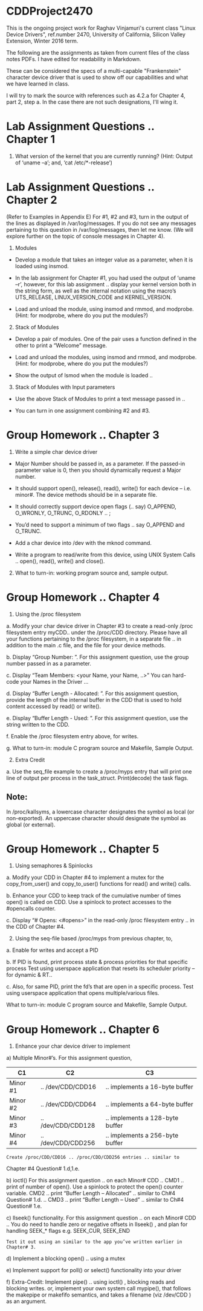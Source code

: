 # CDDProject2470

This is the ongoing project work for Raghav Vinjamuri's current class "Linux Device Drivers", ref.number 2470, University of California, Silicon Valley Extension, Winter 2016 term.

The following are the assignments as taken from current files of the class notes PDFs.
I have edited for readability in Markdown.

These can be considered the specs of a multi-capable "Frankenstein" character device driver that is used to show off our capabilities and what we have learned in class.

I will try to mark the source with references such as 4.2.a for Chapter 4, part 2, step a.
In the case there are not such designations, I'll wing it.

# Lab Assignment Questions .. Chapter 1
1. What version of the kernel that you are currently running?
(Hint: Output of ‘uname –a’; and, ‘cat /etc/\*-release’)

# Lab Assignment Questions .. Chapter 2
(Refer to Examples in Appendix E)
For #1, #2 and #3, turn in the output of the lines as displayed in /var/log/messages. If
you do not see any messages pertaining to this question in /var/log/messages, then let
me know. (We will explore further on the topic of console messages in Chapter 4).

1. Modules

  - Develop a module that takes an integer value as a parameter, when it is loaded using
insmod.

  - In the lab assignment for Chapter #1, you had used the output of ‘uname –r’, however,
for this lab assignment .. display your kernel version both in the string form, as well as
the internal notation using the macro’s UTS_RELEASE, LINUX_VERSION_CODE
and KERNEL_VERSION.

  - Load and unload the module, using insmod and rmmod, and modprobe. (Hint: for
modprobe, where do you put the modules?)

2. Stack of Modules

  - Develop a pair of modules. One of the pair uses a function defined in the other to print
a “Welcome” message.

  - Load and unload the modules, using insmod and rmmod, and modprobe. (Hint: for
modprobe, where do you put the modules?)

  - Show the output of lsmod when the module is loaded ..

3. Stack of Modules with Input parameters

  - Use the above Stack of Modules to print a text message passed in ..

  - You can turn in one assignment combining #2 and #3.

# Group Homework .. Chapter 3
1. Write a simple char device driver

  - Major Number should be passed in, as a parameter.
    If the passed-in parameter value is 0, then you should dynamically request a Major
number.

  - It should support open(), release(), read(), write() for each device – i.e. minor#.
    The device methods should be in a separate file.

  - It should correctly support device open flags (.. say) O_APPEND, O_WRONLY,
O_TRUNC, O_RDONLY .. ;

  - You’d need to support a minimum of two flags .. say O_APPEND and O_TRUNC.

  - Add a char device into /dev with the mknod command.

  - Write a program to read/write from this device, using UNIX System Calls ..
open(), read(), write() and close().

2. What to turn-in: working program source and, sample output.

# Group Homework .. Chapter 4
1. Using the /proc filesystem

  a. Modify your char device driver in Chapter #3 to create a read-only /proc filesystem
entry myCDD.. under the /proc/CDD directory.
    Please have all your functions pertaining to the /proc filesystem, in a separate file ..
in addition to the main .c file, and the file for your device methods.

  b. Display “Group Number: <your Group Number>”.
    For this assignment question, use the group number passed in as a parameter.

  c. Display “Team Members: <your Name, your Name, ..>”
    You can hard-code your Names in the Driver ...

  d. Display “Buffer Length - Allocated: <length of buffer allocated>”.
    For this assignment question, provide the length of the internal buffer in the CDD
that is used to hold content accessed by read() or write().

  e. Display “Buffer Length - Used: <length of buffer used>”.
    For this assignment question, use the string written to the CDD.

  f. Enable the /proc filesystem entry above, for writes.

  g. What to turn-in: module C program source and Makefile, Sample Output.

2. Extra Credit

  a. Use the seq_file example to create a /proc/myps entry that will print one line of
output per process in the task_struct. Print(decode) the task flags.

## Note:
In /proc/kallsyms, a lowercase character designates the symbol as local (or non-exported). An
uppercase character should designate the symbol as global (or external).

# Group Homework .. Chapter 5
1. Using semaphores & Spinlocks

  a. Modify your CDD in Chapter #4 to implement a mutex for the copy_from_user() and
copy_to_user() functions for read() and write() calls.

  b. Enhance your CDD to keep track of the cumulative number of times open() is called on
CDD. Use a spinlock to protect accesses to the #opencalls counter.

  c. Display “# Opens: <#opens>” in the read-only /proc filesystem entry .. in the CDD of
Chapter #4.

2. Using the seq-file based /proc/myps from previous chapter, to,

  a. Enable for writes and accept a PID

  b. If PID is found, print process state & process priorities for that specific process
Test using userspace application that resets its scheduler priority – for dynamic & RT..

  c. Also, for same PID, print the fd’s that are open in a specific process.
Test using userspace application that opens multiple/various files.

What to turn-in: module C program source and Makefile, Sample Output.

# Group Homework .. Chapter 6
1. Enhance your char device driver to implement

  a) Multiple Minor#’s.
    For this assignment question,

|  C1 | C2 | C3 |
| --- | --- | --- |
| Minor #1 |.. /dev/CDD/CDD16 |.. implements a 16-byte buffer |
| Minor #2 |.. /dev/CDD/CDD64 |.. implements a 64-byte buffer |
| Minor #3 |.. /dev/CDD/CDD128 |.. implements a 128-byte buffer |
| Minor #4 |.. /dev/CDD/CDD256 |.. implements a 256-byte buffer |

    Create /proc/CDD/CDD16 .. /proc/CDD/CDD256 entries .. similar to
Chapter #4 Question# 1.d,1.e.

  b) ioctl()
    For this assignment question .. on each Minor# CDD ..
    CMD1 .. print of number of open().
      Use a spinlock to protect the open() counter variable.
    CMD2 .. print “Buffer Length – Allocated” .. similar to Ch#4 Question# 1.d. ..
    CMD3 .. print “Buffer Length – Used” .. similar to Ch#4 Question# 1.e.

  c) llseek() functionality.
    For this assignment question .. on each Minor# CDD ..
    You do need to handle zero or negative offsets in llseek() , and plan for handling
SEEK_* flags e.g. SEEK_CUR, SEEK_END

    Test it out using an similar to the app you’ve written earlier in Chapter# 3.

  d) Implement a blocking open() .. using a mutex

  e) Implement support for poll() or select() functionality into your driver

  f) Extra-Credit:
    Implement pipe() .. using ioctl() , blocking reads and blocking writes.
or, implement your own system call mypipe(), that follows the makepipe or makefifo
semantics, and takes a filename (viz /dev/CDD ) as an argument.
